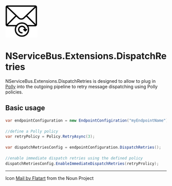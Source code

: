 <img src="assets/icon.png" width="100" />

# NServiceBus.Extensions.DispatchRetries

NServiceBus.Extensions.DispatchRetries is designed to allow to plug in [Polly](https://github.com/App-vNext/Polly) into the outgoing pipeline to retry message dispatching using Polly policies.

## Basic usage

```csharp
var endpointConfiguration = new EndpointConfigiration("myEndpointName");

//define a Polly policy
var retryPolicy = Policy.RetryAsync(3);

var dispatchRetriesConfig = endpointConfiguration.DispatchRetries();

//enable immediate dispatch retries using the defined policy
dispatchRetriesConfig.EnableImmediateDispatchRetries(retryProlicy);
```

---

Icon [Mail by Flatart](https://thenounproject.com/search/?q=Retry&i=2886080) from the Noun Project
